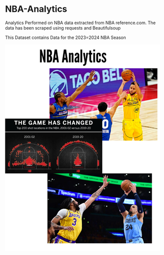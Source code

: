 # NBA-Analytics

Analytics Performed on NBA data extracted from NBA reference.com. The data has been scraped using requests and Beautifulsoup

This Dataset contains Data for the 2023=2024 NBA Season


<center><img src = "NBA Analytics.png" /></center>
